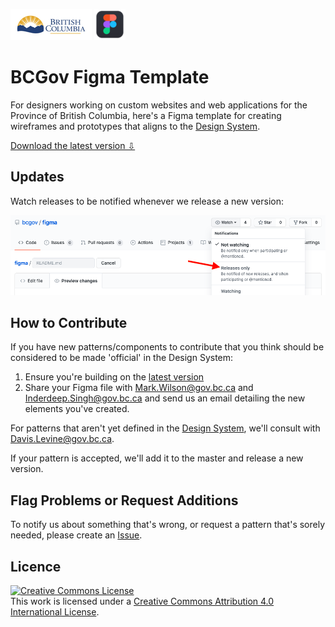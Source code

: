 ![Province of British Columbia](https://github.com/bcgov/figma/blob/master/images/bcgov-logo.jpg) ![figma](https://github.com/bcgov/figma/blob/master/images/figma-logo.png)

# BCGov Figma Template 

For designers working on custom websites and web applications for the Province of British Columbia, here's a Figma template for creating wireframes and prototypes that aligns to the [Design System](https://developer.gov.bc.ca/Design-System/About-the-Design-System).

[Download the latest version ⇩](https://github.com/bcgov/figma/blob/master/versions/bcgov_2020-06-15.fig?raw=true)

## Updates

Watch releases to be notified whenever we release a new version:

![Watch Releases](https://github.com/bcgov/figma/blob/master/images/watch-releases.png)

## How to Contribute

If you have new patterns/components to contribute that you think should be considered to be made 'official' in the Design System:

1. Ensure you're building on the [latest version](https://github.com/bcgov/figma/blob/master/versions/bcgov_2020-06-15.fig?raw=true)
2. Share your Figma file with Mark.Wilson@gov.bc.ca and Inderdeep.Singh@gov.bc.ca and send us an email detailing the new elements you've created.

For patterns that aren't yet defined in the [Design System](https://developer.gov.bc.ca/Design-System/About-the-Design-System), we'll consult with Davis.Levine@gov.bc.ca.

If your pattern is accepted, we'll add it to the master and release a new version.

## Flag Problems or Request Additions

To notify us about something that's wrong, or request a pattern that's sorely needed, please create an [Issue](https://github.com/bcgov/figma/issues/new/choose). 

## Licence

<a rel="license" href="http://creativecommons.org/licenses/by/4.0/"><img alt="Creative Commons License" style="border-width:0" src="https://i.creativecommons.org/l/by/4.0/88x31.png" /></a><br />This work is licensed under a <a rel="license" href="http://creativecommons.org/licenses/by/4.0/">Creative Commons Attribution 4.0 International License</a>.
